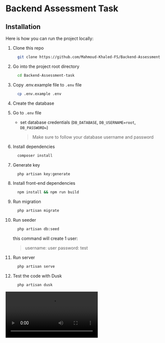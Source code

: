 # Backend Assessment Task

## Installation

Here is how you can run the project locally:

1. Clone this repo
    ```sh
      git clone https://github.com/Mahmoud-Khaled-FS/Backend-Assessment-task
    ```
1. Go into the project root directory
    ```sh
      cd Backend-Assessment-task
    ```
1. Copy .env.example file to `.env` file
    ```sh
      cp .env.example .env
    ```
1. Create the database
1. Go to `.env` file
    - set database credentials (`DB_DATABASE`, `DB_USERNAME=root`, `DB_PASSWORD=`)
        > Make sure to follow your database username and password
1. Install dependencies
    ```sh
      composer install
    ```
1. Generate key

    ```sh
      php artisan key:generate
    ```

1. Install front-end dependencies

    ```sh
      npm install && npm run build
    ```

1. Run migration
    ```sh
      php artisan migrate
    ```
1. Run seeder
    ```sh
      php artisan db:seed
    ```
    this command will create 1 user:
    > username: user
    > password: test
1. Run server
    ```sh
      php artisan serve
    ```
1. Test the code with Dusk
    ```sh
      php artisan dusk
    ```

![video](https://github.com/Mahmoud-Khaled-FS/Backend-Assessment-task/blob/main/screenshots/task.mp4)
